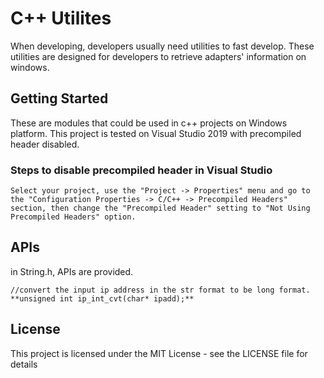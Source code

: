 # C++ Utilites

When developing, developers usually need utilities to fast develop.
These utilities are designed for developers to retrieve adapters' information on windows.

## Getting Started

These are modules that could be used in c++ projects on Windows platform.
This project is tested on Visual Studio 2019 with precompiled header disabled.

### Steps to disable precompiled header in Visual Studio
```
Select your project, use the "Project -> Properties" menu and go to the "Configuration Properties -> C/C++ -> Precompiled Headers" section, then change the "Precompiled Header" setting to "Not Using Precompiled Headers" option.
```

## APIs
in String.h, APIs are provided.
```
//convert the input ip address in the str format to be long format.
**unsigned int ip_int_cvt(char* ipadd);**
```




## License

This project is licensed under the MIT License - see the LICENSE file for details
